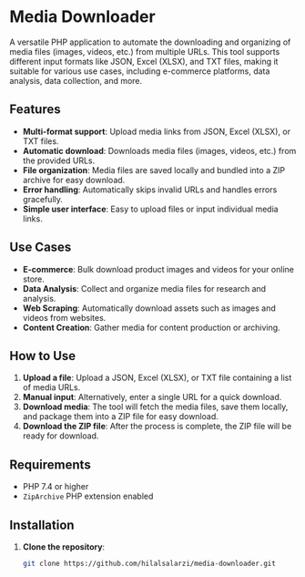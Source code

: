 # Media Downloader

A versatile PHP application to automate the downloading and organizing of media files (images, videos, etc.) from multiple URLs. This tool supports different input formats like JSON, Excel (XLSX), and TXT files, making it suitable for various use cases, including e-commerce platforms, data analysis, data collection, and more.

## Features
- **Multi-format support**: Upload media links from JSON, Excel (XLSX), or TXT files.
- **Automatic download**: Downloads media files (images, videos, etc.) from the provided URLs.
- **File organization**: Media files are saved locally and bundled into a ZIP archive for easy download.
- **Error handling**: Automatically skips invalid URLs and handles errors gracefully.
- **Simple user interface**: Easy to upload files or input individual media links.

## Use Cases
- **E-commerce**: Bulk download product images and videos for your online store.
- **Data Analysis**: Collect and organize media files for research and analysis.
- **Web Scraping**: Automatically download assets such as images and videos from websites.
- **Content Creation**: Gather media for content production or archiving.

## How to Use

1. **Upload a file**: Upload a JSON, Excel (XLSX), or TXT file containing a list of media URLs.
2. **Manual input**: Alternatively, enter a single URL for a quick download.
3. **Download media**: The tool will fetch the media files, save them locally, and package them into a ZIP file for easy download.
4. **Download the ZIP file**: After the process is complete, the ZIP file will be ready for download.

## Requirements
- PHP 7.4 or higher
- `ZipArchive` PHP extension enabled

## Installation

1. **Clone the repository**: 
   ```bash
   git clone https://github.com/hilalsalarzi/media-downloader.git
